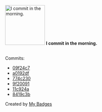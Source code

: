 <img src="https://my-badges.github.io/my-badges/morning-commits.png" alt="I commit in the morning." title="I commit in the morning." width="128">
<strong>I commit in the morning.</strong>
<br><br>

Commits:

- <a href="https://github.com/ZuBB/dotfiles/commit/09f24c7616932a5d722647b242229fb7ef485932">09f24c7</a>
- <a href="https://github.com/ZuBB/dotfiles/commit/a0192dfd9e06744eda9092973b3ecd49cfb1003d">a0192df</a>
- <a href="https://github.com/ZuBB/dotfiles/commit/774c2301dc1d7b766d08097ba9471393a651b103">774c230</a>
- <a href="https://github.com/ZuBB/custom-app-icons/commit/9f200916975d6713e0ddd40a3e205f06f03a5064">9f20091</a>
- <a href="https://github.com/ZuBB/dotfiles/commit/11c924a078aec5a39893c7968fdb2a5e1c0af8ba">11c924a</a>
- <a href="https://github.com/ZuBB/dotfiles/commit/8419c3b2e63437738191aee1c7d4e327ce2a9d0f">8419c3b</a>


Created by <a href="https://github.com/my-badges/my-badges">My Badges</a>
